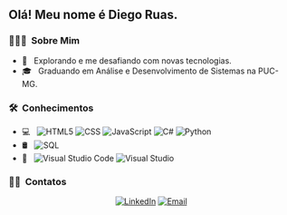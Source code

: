 <h2> Olá! Meu nome é Diego Ruas.</h2>

<h3> 👨🏻‍💻 &nbsp;Sobre Mim </h3>

- 🤔 &nbsp; Explorando e me desafiando com novas tecnologias. 
- 🎓 &nbsp; Graduando em Análise e Desenvolvimento de Sistemas na PUC-MG.

<h3> 🛠 &nbsp;Conhecimentos</h3>

- 💻 &nbsp;
  ![HTML5](https://img.shields.io/badge/HTML5-E34F26?style=for-the-badge&logo=html5&logoColor=white)
  ![CSS](https://img.shields.io/badge/CSS3-1572B6?style=for-the-badge&logo=css3&logoColor=white)
  ![JavaScript](https://img.shields.io/badge/JavaScript-323330?style=for-the-badge&logo=javascript&logoColor=F7DF1E)
  ![C#](https://img.shields.io/badge/C%23-239120?style=for-the-badge&logo=csharp&logoColor=white)
  ![Python](https://img.shields.io/badge/python-3670A0?style=for-the-badge&logo=python&logoColor=ffdd54)
- 🛢 &nbsp;
  ![SQL](https://img.shields.io/badge/Microsoft%20SQL%20Server-CC2927?style=for-the-badge&logo=microsoft%20sql%20server&logoColor=white)
- 🔧 &nbsp;
  ![Visual Studio Code](https://img.shields.io/badge/VSCode-0078D4?style=for-the-badge&logo=visual%20studio%20code&logoColor=white)
  ![Visual Studio](https://img.shields.io/badge/Visual_Studio-5C2D91?style=for-the-badge&logo=visual%20studio&logoColor=white)
<h3> 🤝🏻 &nbsp;Contatos</h3>

<p align="center">
<a href="https://www.linkedin.com/in/diego-ruas-toledo-4b217727b/"><img alt="LinkedIn" src="https://img.shields.io/badge/LinkedIn-Diego%20Ruas%20Toledo-blue?style=flat-square&logo=linkedin"></a>
<a href="emailruas"><img alt="Email" src="https://img.shields.io/badge/Email-ruas.diegotoledo@gmail.com-blue?style=flat-square&logo=gmail"></a>
</p>
